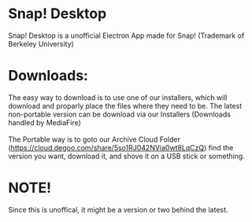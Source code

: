 # Snap! Desktop
Snap! Desktop is a unofficial Electron App made for Snap! (Trademark of Berkeley University)

# Downloads:
The easy way to download is to use one of our installers, which will download and proparly place the files where they need to be. The latest non-portable version can be download via our Installers (Downloads handled by MediaFire)
<br><br>
The Portable way is to goto our Archive Cloud Folder (https://cloud.degoo.com/share/5so1RJ042NVia0wt8LqCzQ) find the version you want, download it, and shove it on a USB stick or something.

# NOTE!
Since this is unoffical, it might be a version or two behind the latest.

